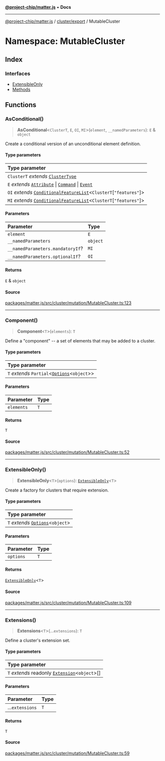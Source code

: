 [**@project-chip/matter.js**](../../../../README.md) • **Docs**

***

[@project-chip/matter.js](../../../../modules.md) / [cluster/export](../../README.md) / MutableCluster

# Namespace: MutableCluster

## Index

### Interfaces

- [ExtensibleOnly](interfaces/ExtensibleOnly.md)
- [Methods](interfaces/Methods.md)

## Functions

### AsConditional()

> **AsConditional**\<`ClusterT`, `E`, `OI`, `MI`\>(`element`, `__namedParameters`): `E` & `object`

Create a conditional version of an unconditional element definition.

#### Type parameters

| Type parameter |
| :------ |
| `ClusterT` *extends* [`ClusterType`](../../interfaces/ClusterType.md) |
| `E` *extends* [`Attribute`](../ClusterType/README.md#attribute) \| [`Command`](../ClusterType/README.md#command) \| [`Event`](../ClusterType/README.md#event) |
| `OI` *extends* [`ConditionalFeatureList`](../../README.md#conditionalfeaturelistf)\<`ClusterT`\[`"features"`\]\> |
| `MI` *extends* [`ConditionalFeatureList`](../../README.md#conditionalfeaturelistf)\<`ClusterT`\[`"features"`\]\> |

#### Parameters

| Parameter | Type |
| :------ | :------ |
| `element` | `E` |
| `__namedParameters` | `object` |
| `__namedParameters.mandatoryIf`? | `MI` |
| `__namedParameters.optionalIf`? | `OI` |

#### Returns

`E` & `object`

#### Source

[packages/matter.js/src/cluster/mutation/MutableCluster.ts:123](https://github.com/project-chip/matter.js/blob/7a8cbb56b87d4ccf34bec5a9a95ab40a1711324f/packages/matter.js/src/cluster/mutation/MutableCluster.ts#L123)

***

### Component()

> **Component**\<`T`\>(`elements`): `T`

Define a "component" -- a set of elements that may be added to a cluster.

#### Type parameters

| Type parameter |
| :------ |
| `T` *extends* `Partial`\<[`Options`](../ClusterType/README.md#optionsf)\<`object`\>\> |

#### Parameters

| Parameter | Type |
| :------ | :------ |
| `elements` | `T` |

#### Returns

`T`

#### Source

[packages/matter.js/src/cluster/mutation/MutableCluster.ts:52](https://github.com/project-chip/matter.js/blob/7a8cbb56b87d4ccf34bec5a9a95ab40a1711324f/packages/matter.js/src/cluster/mutation/MutableCluster.ts#L52)

***

### ExtensibleOnly()

> **ExtensibleOnly**\<`T`\>(`options`): [`ExtensibleOnly`](interfaces/ExtensibleOnly.md)\<`T`\>

Create a factory for clusters that require extension.

#### Type parameters

| Type parameter |
| :------ |
| `T` *extends* [`Options`](../ClusterType/README.md#optionsf)\<`object`\> |

#### Parameters

| Parameter | Type |
| :------ | :------ |
| `options` | `T` |

#### Returns

[`ExtensibleOnly`](interfaces/ExtensibleOnly.md)\<`T`\>

#### Source

[packages/matter.js/src/cluster/mutation/MutableCluster.ts:109](https://github.com/project-chip/matter.js/blob/7a8cbb56b87d4ccf34bec5a9a95ab40a1711324f/packages/matter.js/src/cluster/mutation/MutableCluster.ts#L109)

***

### Extensions()

> **Extensions**\<`T`\>(...`extensions`): `T`

Define a cluster's extension set.

#### Type parameters

| Type parameter |
| :------ |
| `T` *extends* readonly [`Extension`](../ClusterType/interfaces/Extension.md)\<`object`\>[] |

#### Parameters

| Parameter | Type |
| :------ | :------ |
| ...`extensions` | `T` |

#### Returns

`T`

#### Source

[packages/matter.js/src/cluster/mutation/MutableCluster.ts:59](https://github.com/project-chip/matter.js/blob/7a8cbb56b87d4ccf34bec5a9a95ab40a1711324f/packages/matter.js/src/cluster/mutation/MutableCluster.ts#L59)
